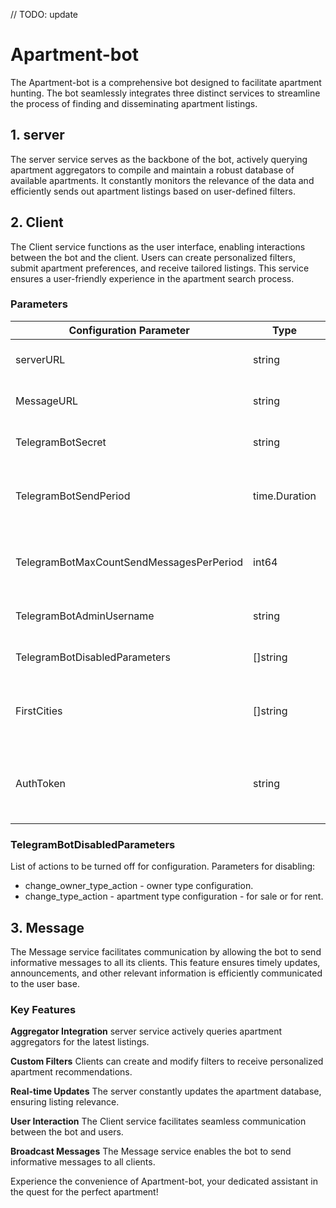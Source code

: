 // TODO: update

# Apartment-bot

The Apartment-bot is a comprehensive bot designed to facilitate apartment hunting. The bot seamlessly integrates three distinct services to streamline the process of finding and disseminating apartment listings.

## 1. server

The server service serves as the backbone of the bot, actively querying apartment aggregators to compile and maintain a robust database of available apartments. It constantly monitors the relevance of the data and efficiently sends out apartment listings based on user-defined filters.

## 2. Client

The Client service functions as the user interface, enabling interactions between the bot and the client. Users can create personalized filters, submit apartment preferences, and receive tailored listings. This service ensures a user-friendly experience in the apartment search process.

### Parameters

| Configuration Parameter                  | Type          | Environment Variable                            | Default Value                                  | Description                                                     |
| ---------------------------------------- | ------------- | ----------------------------------------------- | ---------------------------------------------- | --------------------------------------------------------------- |
| serverURL                                | string        | server_URL                                      | localhost:9000                                 | URL of the apartment server                                     |
| MessageURL                               | string        | MESSAGE_URL                                     | localhost:9001                                 | URL for messaging service                                       |
| TelegramBotSecret                        | string        | TELEGRAM_BOT_SECRET                             | 6327864323:AAHPqArVfe6fzgMZfoaHWciLmuQmbaQUSpc | Secret key for the Telegram bot                                 |
| TelegramBotSendPeriod                    | time.Duration | TELEGRAM_BOT_SEND_PERIOD                        | 10s                                            | Period for sending messages to Telegram users                   |
| TelegramBotMaxCountSendMessagesPerPeriod | int64         | TELEGRAM_BOT_MAX_COUNT_SEND_MESSAGES_PER_PERIOD | 10                                             | Maximum count of messages to send per period                    |
| TelegramBotAdminUsername                 | string        | TELEGRAM_BOT_ADMIN_USERNAME                     | rent_apartment_georgia_bot_admin               | Username of the Telegram bot admin                              |
| TelegramBotDisabledParameters            | []string      | TELEGRAM_BOT_DISABLED_PARAMS                    |                                                | List of parameters for disabling                                |
| FirstCities                              | []string      | FIRST_CITIES                                    | Tbilisi,Batumi                                 | List of initial cities displayed in the filter setup            |
| AuthToken                                | string        | AUTH_TOKEN                                      | test                                           | Security token for authentication (replace with a secure token) |

### TelegramBotDisabledParameters

List of actions to be turned off for configuration. Parameters for disabling:

- change_owner_type_action - owner type configuration.
- change_type_action - apartment type configuration - for sale or for rent.

## 3. Message

The Message service facilitates communication by allowing the bot to send informative messages to all its clients. This feature ensures timely updates, announcements, and other relevant information is efficiently communicated to the user base.

### Key Features

**Aggregator Integration** server service actively queries apartment aggregators for the latest listings.

**Custom Filters** Clients can create and modify filters to receive personalized apartment recommendations.

**Real-time Updates** The server constantly updates the apartment database, ensuring listing relevance.

**User Interaction** The Client service facilitates seamless communication between the bot and users.

**Broadcast Messages** The Message service enables the bot to send informative messages to all clients.

Experience the convenience of Apartment-bot, your dedicated assistant in the quest for the perfect apartment!
